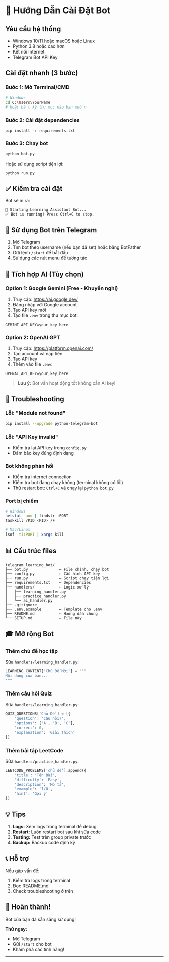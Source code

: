 # 🚀 Hướng Dẫn Cài Đặt Bot

## Yêu cầu hệ thống
- Windows 10/11 hoặc macOS hoặc Linux
- Python 3.8 hoặc cao hơn
- Kết nối Internet
- Telegram Bot API Key
## Cài đặt nhanh (3 bước)

### Bước 1: Mở Terminal/CMD
```bash
# Windows
cd C:\Users\YourName
# hoặc bất kỳ thư mục nào bạn muốn
```

### Bước 2: Cài đặt dependencies
```bash
pip install -r requirements.txt
```

### Bước 3: Chạy bot
```bash
python bot.py
```

Hoặc sử dụng script tiện lợi:
```bash
python run.py
```

## ✅ Kiểm tra cài đặt

Bot sẽ in ra:
```
🚀 Starting Learning Assistant Bot...
✅ Bot is running! Press Ctrl+C to stop.
```

## 🎯 Sử dụng Bot trên Telegram

1. Mở Telegram
2. Tìm bot theo username (nếu bạn đã set) hoặc bằng BotFather
3. Gửi lệnh `/start` để bắt đầu
4. Sử dụng các nút menu để tương tác

## 🤖 Tích hợp AI (Tùy chọn)

### Option 1: Google Gemini (Free - Khuyến nghị)

1. Truy cập: https://ai.google.dev/
2. Đăng nhập với Google account
3. Tạo API key mới
4. Tạo file `.env` trong thư mục bot:
```env
GEMINI_API_KEY=your_key_here
```

### Option 2: OpenAI GPT

1. Truy cập: https://platform.openai.com/
2. Tạo account và nạp tiền
3. Tạo API key
4. Thêm vào file `.env`:
```env
OPENAI_API_KEY=your_key_here
```

> **Lưu ý:** Bot vẫn hoạt động tốt không cần AI key!

## 🔧 Troubleshooting

### Lỗi: "Module not found"
```bash
pip install --upgrade python-telegram-bot
```

### Lỗi: "API Key invalid"
- Kiểm tra lại API key trong `config.py`
- Đảm bảo key đúng định dạng

### Bot không phản hồi
- Kiểm tra internet connection
- Kiểm tra bot đang chạy không (terminal không có lỗi)
- Thử restart bot: `Ctrl+C` và chạy lại `python bot.py`

### Port bị chiếm
```bash
# Windows
netstat -ano | findstr :PORT
taskkill /PID <PID> /F

# Mac/Linux
lsof -ti:PORT | xargs kill
```

## 📊 Cấu trúc files

```
telegram_learning_bot/
├── bot.py              ← File chính, chạy bot
├── config.py           ← Cấu hình API key
├── run.py              ← Script chạy tiện lợi
├── requirements.txt    ← Dependencies
├── handlers/           ← Logic xử lý
│   ├── learning_handler.py
│   ├── practice_handler.py
│   └── ai_handler.py
├── .gitignore
├── .env.example        ← Template cho .env
├── README.md           ← Hướng dẫn chung
└── SETUP.md            ← File này
```

## 🎓 Mở rộng Bot

### Thêm chủ đề học tập
Sửa `handlers/learning_handler.py`:
```python
LEARNING_CONTENT['Chủ Đề Mới'] = """
Nội dung của bạn...
"""
```

### Thêm câu hỏi Quiz
Sửa `handlers/learning_handler.py`:
```python
QUIZ_QUESTIONS['Chủ Đề'] = [{
    'question': 'Câu hỏi?',
    'options': ['A', 'B', 'C'],
    'correct': 0,
    'explanation': 'Giải thích'
}]
```

### Thêm bài tập LeetCode
Sửa `handlers/practice_handler.py`:
```python
LEETCODE_PROBLEMS['chủ đề'].append({
    'title': 'Tên Bài',
    'difficulty': 'Easy',
    'description': 'Mô tả',
    'example': 'I/O',
    'hint': 'Gợi ý'
})
```

## 💡 Tips

1. **Logs:** Xem logs trong terminal để debug
2. **Restart:** Luôn restart bot sau khi sửa code
3. **Testing:** Test trên group private trước
4. **Backup:** Backup code định kỳ

## 📞 Hỗ trợ

Nếu gặp vấn đề:
1. Kiểm tra logs trong terminal
2. Đọc README.md
3. Check troubleshooting ở trên

## 🎉 Hoàn thành!

Bot của bạn đã sẵn sàng sử dụng! 

**Thử ngay:**
- Mở Telegram
- Gửi `/start` cho bot
- Khám phá các tính năng!

---